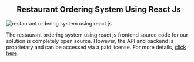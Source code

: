 <h2 style="text-align:center">Restaurant Ordering System Using React Js </h2>

![restaurant ordering system using react js](https://admin.ninjascode.com/wp-content/uploads/2025/repoImages/Gray/restaurant%20ordering%20system%20using%20react%20js.webp) 

The restaurant ordering system using react js frontend source code for our solution is completely open source. However, the API and backend is proprietary and can be accessed via a paid license. For more details, <a href="https://enatega.com/?utm_source=github&utm_medium=repo&utm_campaign=gary-restaurant-ordering-system-using-react-js" target="_blank">click here</a>.
